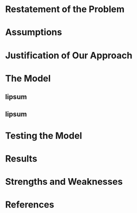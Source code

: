 # Restatement of the Problem


# Assumptions


# Justification of Our Approach


# The Model
## lipsum

## lipsum


# Testing the Model


# Results


# Strengths and Weaknesses


# References